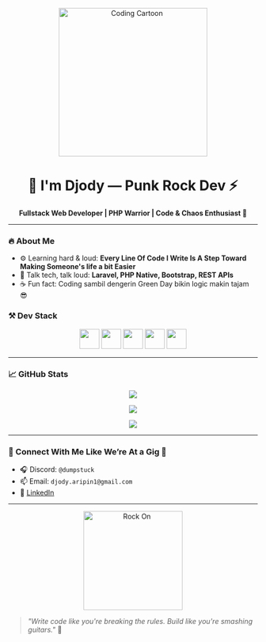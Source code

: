 <p align="center">
  <img src="https://media.giphy.com/media/qgQUggAC3Pfv687qPC/giphy.gif" alt="Coding Cartoon" width="300" />
</p>

<h1 align="center">🎸  I'm Djody — Punk Rock Dev ⚡</h1>
<p align="center">
  <strong>Fullstack Web Developer | PHP Warrior | Code & Chaos Enthusiast 🤘</strong>
</p>

---

### 🔥 About Me

- ⚙️ Learning hard & loud: **Every Line Of Code I Write Is A Step Toward Making Someone's life a bit Easier**
- 💬 Talk tech, talk loud: **Laravel, PHP Native, Bootstrap, REST APIs**
- ☕ Fun fact: Coding sambil dengerin Green Day bikin logic makin tajam 😎

### ⚒️ Dev Stack

<p align="center">
  <img src="https://cdn.jsdelivr.net/gh/devicons/devicon/icons/html5/html5-original.svg" height="40" />
  <img src="https://cdn.jsdelivr.net/gh/devicons/devicon/icons/css3/css3-original.svg" height="40" />
  <img src="https://cdn.jsdelivr.net/gh/devicons/devicon/icons/javascript/javascript-original.svg" height="40" />
  <img src="https://cdn.jsdelivr.net/gh/devicons/devicon/icons/php/php-original.svg" height="40" />
  <img src="https://cdn.jsdelivr.net/gh/devicons/devicon/icons/mysql/mysql-original.svg" height="40" />
</p>

---

### 📈 GitHub Stats

<p align="center">
  <img src="https://github-readme-streak-stats.herokuapp.com/?user=Djodyyy&theme=tokyonight" />
</p>

<p align="center">
  <img src="https://github-readme-stats.vercel.app/api?username=Djodyyy&show_icons=true&theme=tokyonight" />
</p>

<p align="center">
  <img src="https://github-readme-stats.vercel.app/api/top-langs/?username=Djodyyy&layout=compact&theme=tokyonight" />
</p>

---

### 🔗 Connect With Me Like We’re At a Gig 🎤

- 🎧 Discord: `@dumpstuck`
- 📫 Email: `djody.aripin1@gmail.com` 
- 💼 [LinkedIn](https://www.linkedin.com/in/djody-rizaldi-arifin-101b94299/)

---

<p align="center">
  <img src="https://media.giphy.com/media/11JTxkrmq4bGE0/giphy.gif" width="200" alt="Rock On" />
</p>

> _"Write code like you're breaking the rules. Build like you're smashing guitars."_ 🎸
